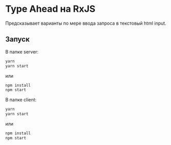 # Type Ahead на RxJS

Предсказывает варианты по мере ввода запроса в текстовый html input.

## Запуск
В папке server:

```bash
yarn
yarn start
```
или

```bash
npm install
npm start
```

В папке client:
```bash
yarn
yarn start
```
или

```bash
npm install
npm start
```
